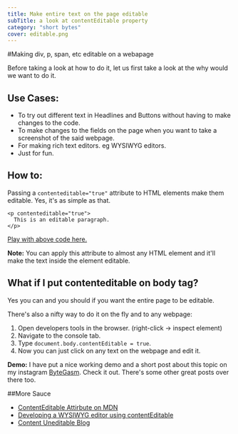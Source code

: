 ```yaml
---
title: Make entire text on the page editable
subTitle: a look at contentEditable property
category: "short bytes"
cover: editable.png
---
```


#Making div, p, span, etc editable on a webapage 

Before taking a look at how to do it, let us first take a look at the why would we want to do it.

## Use Cases:

+ To try out different text in Headlines and Buttons without having to make changes to the code.
+ To make changes to the fields on the page when you want to take a screenshot of the said webpage.
+ For  making rich text editors. eg WYSIWYG editors.
+ Just for fun.

## How to:
Passing a `contenteditable="true"` attribute to HTML elements make them editable.
Yes, it's as simple as that.
```
<p contenteditable="true">
  This is an editable paragraph.
</p>
```
[Play with above code here.](https://codepen.io/bantic/pen/BNgvKa)

**Note:** You can apply this attribute to almost any HTML element and  it'll make the text inside the element editable.


## What if I put contenteditable on body tag?
Yes you can and you should if you want the entire page to be editable. 

There's also a nifty way to do it on the fly and to any webpage: 

  1. Open developers tools in the browser. (right-click -> inspect element)
  2. Navigate to the console tab.
  3. Type `document.body.contentEditable = true`.
  4. Now you can just click on any text on the webpage and edit it.

**Demo:**
I have put a nice working demo and a short post about this topic on my instagram [ByteGasm](https://www.instagram.com/p/BlkzuaPBd8R/). Check it out. There's some other great posts over there too.

##More Sauce

+ [ContentEditable Attirbute on MDN](https://developer.mozilla.org/en-US/docs/Web/HTML/Global_attributes/contenteditable)
+ [Developing a WYSIWYG editor using contentEditable](https://medium.com/content-uneditable/contenteditable-the-good-the-bad-and-the-ugly-261a38555e9c)
+ [Content Uneditable Blog](https://medium.com/content-uneditable)
